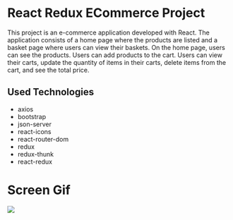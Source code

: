 <h1>React Redux ECommerce Project</h1>

<p>This project is an e-commerce application developed with React. The application consists of a home page where the products are listed and a basket page where users can view their baskets. On the home page, users can see the products. Users can add products to the cart. Users can view their carts, update the quantity of items in their carts, delete items from the cart, and see the total price.
</p>

<h2>Used Technologies</h2>

<ul>

<li>axios</li>
<li>bootstrap</li>
<li>json-server</li>
<li>react-icons</li>
<li>react-router-dom</li>
<li>redux</li>
<li>redux-thunk</li>
<li>react-redux</li>

</ul>

<h1>Screen Gif</h1>

<img src="/public/reduxecommercee.gif" />
